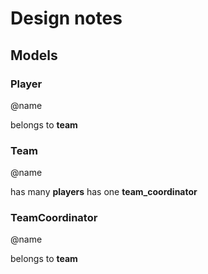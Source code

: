 # Design notes #

## Models ##

### Player ###

@name

belongs to **team**

### Team ###

@name

has many **players**
has one **team_coordinator**

### TeamCoordinator ###

@name

belongs to **team**
